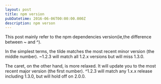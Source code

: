 ```yaml
---
layout: post
title: npm version
pubDatetime: 2016-06-06T00:00:00.000Z
description: npm verson
---
```


This post mainly refer to the npm dependencies version(ie,the difference between ~ and ^).

In the simplest terms, the tilde matches the most recent minor version (the middle number). ~1.2.3 will match all 1.2.x versions but will miss 1.3.0.

The caret, on the other hand, is more relaxed. It will update you to the most recent major version (the first number). ^1.2.3 will match any 1.x.x release including 1.3.0, but will hold off on 2.0.0.
